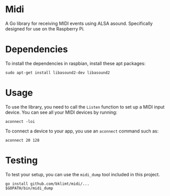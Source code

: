 Midi
====

A Go library for receiving MIDI events using ALSA asound.
Specifically designed for use on the Raspberry Pi.

# Dependencies

To install the dependencies in raspbian, install these apt packages:

    sudo apt-get install libasound2-dev libasound2

# Usage

To use the library, you need to call the `Listen` function to set up a MIDI input device.
You can see all your MIDI devices by running:

    aconnect -loi

To connect a device to your app, you use an `aconnect` command such as:

    aconnect 20 128

# Testing

To test your setup, you can use the `midi_dump` tool included in this project.

    go install github.com/bklimt/midi/...
    $GOPATH/bin/midi_dump
